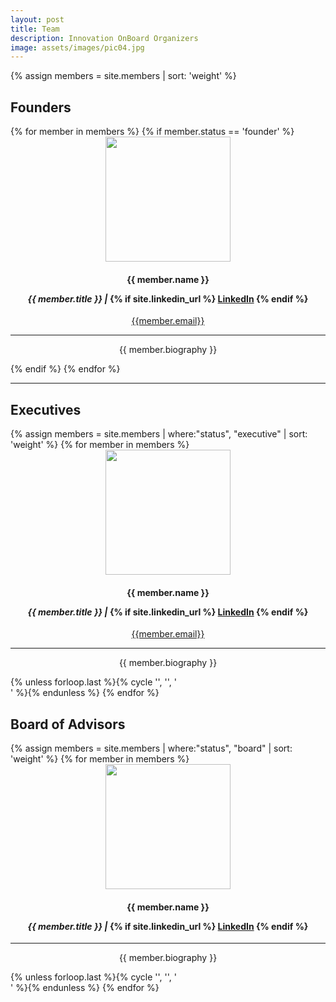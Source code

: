```yaml
---
layout: post
title: Team
description: Innovation OnBoard Organizers
image: assets/images/pic04.jpg
---
```

{% assign members = site.members | sort: 'weight' %}

## Founders
<div class="row">
{% for member in members %}
	{% if member.status == 'founder' %}
	<div class="4u 12u$(small)" style="text-align:center;"><div class="box">
	<img src="{{ member.img | prepend: site.baseurl | prepend: site.url }}" class="img-team" style="width: 200px; height: 200px;">
	<h4>{{ member.name }} 
	<p><i>{{ member.title }} | </i>
	{% if site.linkedin_url %}
	<a href="{{ member.linkedin }}" class="icon fa-linkedin" target="_blank"><span class="label">LinkedIn</span></a>
	{% endif %}
	</p>
	</h4>
	<p><i class="fa fa-envelope"></i> <a href="mailto:{{member.email}}">{{member.email}}</a></p>
	<hr>
	<p>{{ member.biography }}</p> 
	</div></div> {% endif %}
{% endfor %}
</div>

<hr>

## Executives
<div class="row">
{% assign members = site.members | where:"status", "executive" | sort: 'weight' %}
{% for member in members %}
	<div class="4u 12u$(small)" style="text-align:center;"><div class="box">
	<img src="{{ member.img | prepend: site.baseurl | prepend: site.url }}" class="img-team" style="width: 200px; height: 200px;">
	<h4>{{ member.name }} 
	<p><i>{{ member.title }} | </i>
	{% if site.linkedin_url %}
	<a href="{{ member.linkedin }}" class="icon fa-linkedin" target="_blank"><span class="label">LinkedIn</span></a>
	{% endif %}
	</p>
	</h4>
	<p><i class="fa fa-envelope"></i> <a href="mailto:{{member.email}}">{{member.email}}</a></p>
	<hr>
	<p>{{ member.biography }}</p> 
	</div></div> {% unless forloop.last %}{% cycle '', '', '</div><div class="row">' %}{% endunless %}
{% endfor %}
</div>

## Board of Advisors
<div class="row">
{% assign members = site.members | where:"status", "board" | sort: 'weight' %}
{% for member in members %}
	<div class="4u 12u$(small)" style="text-align:center;"><div class="box">
	<img src="{{ member.img | prepend: site.baseurl | prepend: site.url }}" class="img-team" style="width: 200px; height: 200px;">
	<h4>{{ member.name }} 
	<p><i>{{ member.title }} | </i>
	{% if site.linkedin_url %}
	<a href="{{ member.linkedin }}" class="icon fa-linkedin" target="_blank"><span class="label">LinkedIn</span></a>
	{% endif %}
	</p>
	</h4>
	<hr>
	<p>{{ member.biography }}</p> 
	</div></div> {% unless forloop.last %}{% cycle '', '', '</div><div class="row">' %}{% endunless %}
{% endfor %}
</div>
